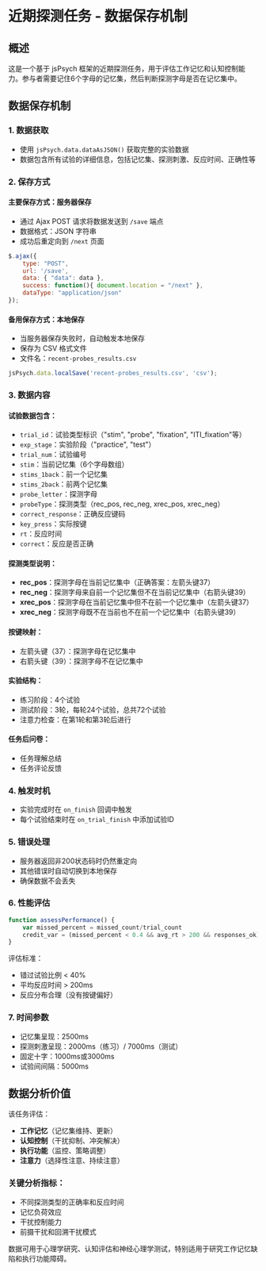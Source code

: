 # 近期探测任务 - 数据保存机制

## 概述
这是一个基于 jsPsych 框架的近期探测任务，用于评估工作记忆和认知控制能力。参与者需要记住6个字母的记忆集，然后判断探测字母是否在记忆集中。

## 数据保存机制

### 1. 数据获取
- 使用 `jsPsych.data.dataAsJSON()` 获取完整的实验数据
- 数据包含所有试验的详细信息，包括记忆集、探测刺激、反应时间、正确性等

### 2. 保存方式

#### 主要保存方式：服务器保存
- 通过 Ajax POST 请求将数据发送到 `/save` 端点
- 数据格式：JSON 字符串
- 成功后重定向到 `/next` 页面

```javascript
$.ajax({
    type: "POST",
    url: '/save',
    data: { "data": data },
    success: function(){ document.location = "/next" },
    dataType: "application/json"
});
```

#### 备用保存方式：本地保存
- 当服务器保存失败时，自动触发本地保存
- 保存为 CSV 格式文件
- 文件名：`recent-probes_results.csv`

```javascript
jsPsych.data.localSave('recent-probes_results.csv', 'csv');
```

### 3. 数据内容

#### 试验数据包含：
- `trial_id`：试验类型标识（"stim", "probe", "fixation", "ITI_fixation"等）
- `exp_stage`：实验阶段（"practice", "test"）
- `trial_num`：试验编号
- `stim`：当前记忆集（6个字母数组）
- `stims_1back`：前一个记忆集
- `stims_2back`：前两个记忆集
- `probe_letter`：探测字母
- `probeType`：探测类型（rec_pos, rec_neg, xrec_pos, xrec_neg）
- `correct_response`：正确反应键码
- `key_press`：实际按键
- `rt`：反应时间
- `correct`：反应是否正确

#### 探测类型说明：
- **rec_pos**：探测字母在当前记忆集中（正确答案：左箭头键37）
- **rec_neg**：探测字母来自前一个记忆集但不在当前记忆集中（右箭头键39）
- **xrec_pos**：探测字母在当前记忆集中但不在前一个记忆集中（左箭头键37）
- **xrec_neg**：探测字母既不在当前也不在前一个记忆集中（右箭头键39）

#### 按键映射：
- 左箭头键（37）：探测字母在记忆集中
- 右箭头键（39）：探测字母不在记忆集中

#### 实验结构：
- 练习阶段：4个试验
- 测试阶段：3轮，每轮24个试验，总共72个试验
- 注意力检查：在第1轮和第3轮后进行

#### 任务后问卷：
- 任务理解总结
- 任务评论反馈

### 4. 触发时机
- 实验完成时在 `on_finish` 回调中触发
- 每个试验结束时在 `on_trial_finish` 中添加试验ID

### 5. 错误处理
- 服务器返回非200状态码时仍然重定向
- 其他错误时自动切换到本地保存
- 确保数据不会丢失

### 6. 性能评估
```javascript
function assessPerformance() {
    var missed_percent = missed_count/trial_count
    credit_var = (missed_percent < 0.4 && avg_rt > 200 && responses_ok)
}
```

评估标准：
- 错过试验比例 < 40%
- 平均反应时间 > 200ms
- 反应分布合理（没有按键偏好）

### 7. 时间参数
- 记忆集呈现：2500ms
- 探测刺激呈现：2000ms（练习）/ 7000ms（测试）
- 固定十字：1000ms或3000ms
- 试验间间隔：5000ms

## 数据分析价值
该任务评估：
- **工作记忆**（记忆集维持、更新）
- **认知控制**（干扰抑制、冲突解决）
- **执行功能**（监控、策略调整）
- **注意力**（选择性注意、持续注意）

### 关键分析指标：
- 不同探测类型的正确率和反应时间
- 记忆负荷效应
- 干扰控制能力
- 前摄干扰和回溯干扰模式

数据可用于心理学研究、认知评估和神经心理学测试，特别适用于研究工作记忆缺陷和执行功能障碍。